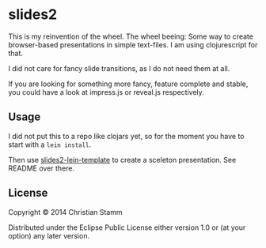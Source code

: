 # slides2

This is my reinvention of the wheel. The wheel beeing: Some way to create browser-based presentations in simple text-files. I am using clojurescript for that.

I did not care for fancy slide transitions, as I do not need them at all.

If you are looking for something more fancy, feature complete and stable, you could have a look at impress.js or reveal.js respectively.

## Usage

I did not put this to a repo like clojars yet, so for the moment you have to start with a ```lein install```.

Then use [slides2-lein-template](https://github.com/stammi/slides2-lein-template/) to create a sceleton presentation. See README over there.

## License

Copyright © 2014 Christian Stamm

Distributed under the Eclipse Public License either version 1.0 or (at
your option) any later version.

